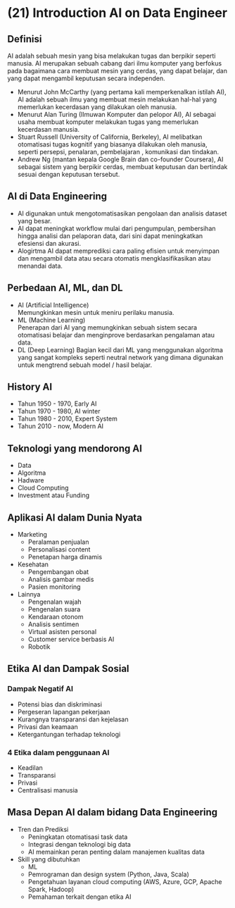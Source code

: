 # (21) Introduction AI on Data Engineer

## Definisi
AI adalah sebuah mesin yang bisa melakukan tugas dan berpikir seperti manusia. AI merupakan sebuah cabang dari ilmu komputer yang berfokus pada bagaimana cara membuat mesin yang cerdas, yang dapat belajar, dan yang dapat mengambil keputusan secara independen.  

- Menurut John McCarthy (yang pertama kali memperkenalkan istilah AI), AI adalah sebuah ilmu yang membuat mesin melakukan hal-hal yang  memerlukan kecerdasan yang dilakukan oleh manusia. 
- Menurut Alan Turing (Ilmuwan Komputer dan pelopor AI), AI sebagai usaha membuat komputer melakukan tugas yang memerlukan kecerdasan manusia.
- Stuart Russell (University of California, Berkeley), AI melibatkan otomatisasi tugas kognitif yang biasanya dilakukan oleh manusia, seperti persepsi, penalaran, pembelajaran , komunikasi dan tindakan. 
- Andrew Ng (mantan kepala Google Brain dan co-founder Coursera), AI sebagai sistem yang berpikir cerdas, membuat keputusan dan bertindak sesuai dengan keputusan tersebut.  


## AI di Data Engineering
- AI digunakan untuk mengotomatisasikan pengolaan dan analisis dataset yang besar.
- AI dapat meningkat workflow mulai dari pengumpulan, pembersihan hingga analisi dan pelaporan data, dari sini dapat meningkatkan efesiensi dan akurasi.
- Alogirtma AI dapat memprediksi cara paling efisien untuk menyimpan dan mengambil data atau secara otomatis mengklasifikasikan atau menandai data.  

## Perbedaan AI, ML, dan DL
- AI (Artificial Intelligence)  
  Memungkinkan mesin untuk meniru perilaku manusia.  
- ML (Machine Learning)  
  Penerapan dari AI yang memungkinkan sebuah sistem secara otomatisasi  belajar dan menginprove berdasarkan pengalaman atau data.  
- DL (Deep Learning) 
  Bagian kecil dari ML yang menggunakan algoritma yang sangat kompleks seperti neutral network yang dimana digunakan untuk mengtrend sebuah model / hasil belajar.  

## History AI
- Tahun 1950 - 1970, Early AI
- Tahun 1970 - 1980, AI winter
- Tahun 1980 - 2010, Expert System
- Tahun 2010 - now, Modern AI
 
## Teknologi yang mendorong AI
- Data
- Algoritma
- Hadware
- Cloud Computing
- Investment atau Funding

## Aplikasi AI dalam Dunia Nyata
- Marketing 
  - Peralaman penjualan
  - Personalisasi content
  - Penetapan harga dinamis
- Kesehatan
  - Pengembangan obat
  - Analisis gambar medis
  - Pasien monitoring
- Lainnya
  - Pengenalan wajah
  - Pengenalan suara
  - Kendaraan otonom
  - Analisis sentimen
  - Virtual asisten personal
  - Customer service berbasis AI
  - Robotik

## Etika AI dan Dampak Sosial
### Dampak Negatif AI
- Potensi bias dan diskriminasi
- Pergeseran lapangan pekerjaan
- Kurangnya transparansi dan kejelasan
- Privasi dan keamaan
- Ketergantungan terhadap teknologi

### 4 Etika dalam penggunaan AI
- Keadilan
- Transparansi
- Privasi
- Centralisasi manusia

## Masa Depan AI dalam bidang Data Engineering
- Tren dan Prediksi
  - Peningkatan otomatisasi task data
  - Integrasi dengan teknologi big data
  - AI memainkan peran penting dalam manajemen kualitas data
- Skill yang dibutuhkan
  - ML
  - Pemrograman dan design system (Python, Java, Scala)
  - Pengetahuan layanan cloud computing (AWS, Azure, GCP, Apache Spark, Hadoop)
  - Pemahaman terkait dengan etika AI
